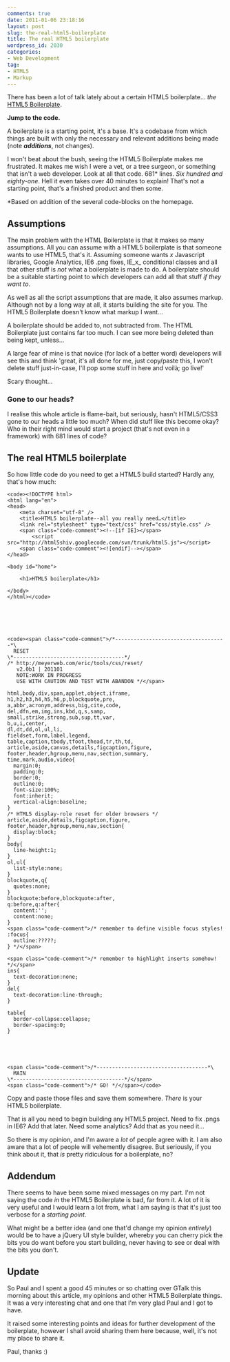 ```yaml
---
comments: true
date: 2011-01-06 23:18:16
layout: post
slug: the-real-html5-boilerplate
title: The real HTML5 boilerplate
wordpress_id: 2030
categories:
- Web Development
tag:
- HTML5
- Markup
---
```


There has been a lot of talk lately about a certain HTML5 boilerplate... _the_ [HTML5 Boilerplate](http://html5boilerplate.com/).



**Jump to the code.**

A boilerplate is a starting point, it's a base. It's a codebase from which things are built with only the necessary and relevant additions being made (note **_additions_**, not changes).

I won't beat about the bush, seeing the HTML5 Boilerplate makes me frustrated. It makes me wish I were a vet, or a tree surgeon, or something that isn't a web developer. Look at all that code. 681* lines. _Six hundred and eighty-one_. Hell it even takes over 40 minutes to explain! That's not a starting point, that's a finished product and then some.

*Based on addition of the several code-blocks on the homepage.



## Assumptions



The main problem with the HTML Boilerplate is that it makes so many assumptions. All you can assume with a HTML5 boilerplate is that someone wants to use HTML5, that's it. Assuming someone wants _x_ Javascript libraries, Google Analytics, IE6 .png fixes, IE_x_ conditional classes and all that other stuff is _not_ what a boilerplate is made to do. A boilerplate should be a suitable starting point to which developers can add all that stuff _if they want to_.

As well as all the script assumptions that are made, it also assumes markup. Although not by a long way at all, it starts building the site for you. The HTML5 Boilerplate doesn't know what markup I want...

A boilerplate should be added to, not subtracted from. The HTML Boilerplate just contains far too much. I can see more being deleted than being kept, unless...

A large fear of mine is that novice (for lack of a better word) developers will see this and think 'great, it's all done for me, just copy/paste this, I won't delete stuff just-in-case, I'll pop some stuff in here and voilà; go live!'

Scary thought...



### Gone to our heads?



I realise this whole article is flame-bait, but seriously, hasn't HTML5/CSS3 gone to our heads a little too much? When did stuff like this become okay? Who in their right mind would start a project (that's not even in a framework) with 681 lines of code?



## The real HTML5 boilerplate



So how little code do you need to get a HTML5 build started? Hardly any, that's how much:


    
    <code><!DOCTYPE html>
    <html lang="en">
    <head>
    	<meta charset="utf-8" />
    	<title>HTML5 boilerplate--all you really need…</title>
    	<link rel="stylesheet" type="text/css" href="css/style.css" />
    	<span class="code-comment"><!--[if IE]></span>
    		<script src="http://html5shiv.googlecode.com/svn/trunk/html5.js"></script>
    	<span class="code-comment"><![endif]--></span>
    </head>
    
    <body id="home">
    
    	<h1>HTML5 boilerplate</h1>
    
    </body>
    </html></code>





    
    <code><span class="code-comment">/*------------------------------------*\
      RESET
    \*------------------------------------*/
    /* http://meyerweb.com/eric/tools/css/reset/ 
       v2.0b1 | 201101 
       NOTE:WORK IN PROGRESS
       USE WITH CAUTION AND TEST WITH ABANDON */</span>
    
    html,body,div,span,applet,object,iframe,
    h1,h2,h3,h4,h5,h6,p,blockquote,pre,
    a,abbr,acronym,address,big,cite,code,
    del,dfn,em,img,ins,kbd,q,s,samp,
    small,strike,strong,sub,sup,tt,var,
    b,u,i,center,
    dl,dt,dd,ol,ul,li,
    fieldset,form,label,legend,
    table,caption,tbody,tfoot,thead,tr,th,td,
    article,aside,canvas,details,figcaption,figure,
    footer,header,hgroup,menu,nav,section,summary,
    time,mark,audio,video{
      margin:0;
      padding:0;
      border:0;
      outline:0;
      font-size:100%;
      font:inherit;
      vertical-align:baseline;
    }
    /* HTML5 display-role reset for older browsers */
    article,aside,details,figcaption,figure,
    footer,header,hgroup,menu,nav,section{
      display:block;
    }
    body{
      line-height:1;
    }
    ol,ul{
      list-style:none;
    }
    blockquote,q{
      quotes:none;
    }
    blockquote:before,blockquote:after,
    q:before,q:after{
      content:'';
      content:none;
    }
    <span class="code-comment">/* remember to define visible focus styles! 
    :focus{
      outline:?????;
    } */</span>
    
    <span class="code-comment">/* remember to highlight inserts somehow! */</span>
    ins{
      text-decoration:none;
    }
    del{
      text-decoration:line-through;
    }
    
    table{
      border-collapse:collapse;
      border-spacing:0;
    }
    
    
    
    
    
    <span class="code-comment">/*------------------------------------*\
      MAIN
    \*------------------------------------*/</span>
    <span class="code-comment">/* GO! */</span></code>



Copy and paste those files and save them somewhere. _There_ is your HTML5 boilerplate.

That is all you need to begin building any HTML5 project. Need to fix .pngs in IE6? Add that later. Need some analytics? Add that as you need it...

So there is my opinion, and I'm aware a _lot_ of people agree with it. I am also aware that a lot of people will vehemently disagree. But seriously, if you think about it, that _is_ pretty ridiculous for a boilerplate, no?



## Addendum



There seems to have been some mixed messages on my part. I'm not saying the code _in_ the HTML5 Boilerplate is bad, far from it. A lot of it is very useful and I would learn a lot from, what I am saying is that it's just too verbose for a _starting point_.

What might be a better idea (and one that'd change my opinion _entirely_) would be to have a jQuery UI style builder, whereby you can cherry pick the bits you do want before you start building, never having to see or deal with the bits you don't.



## Update



So Paul and I spent a good 45 minutes or so chatting over GTalk this morning about this article, my opinions and other HTML5 Boilerplate things. It was a very interesting chat and one that I'm very glad Paul and I got to have.

It raised some interesting points and ideas for further development of the boilerplate, however I shall avoid sharing them here because, well, it's not my place to share it.

Paul, thanks :)
